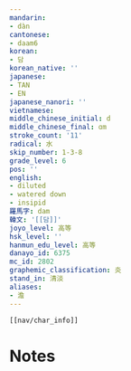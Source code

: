```yaml
---
mandarin:
- dàn
cantonese:
- daam6
korean:
- 담
korean_native: ''
japanese:
- TAN
- EN
japanese_nanori: ''
vietnamese:
middle_chinese_initial: d
middle_chinese_final: ɑm
stroke_count: '11'
radical: 水
skip_number: 1-3-8
grade_level: 6
pos: ''
english:
- diluted
- watered down
- insipid
羅馬字: dam
韓文: '[[담]]'
joyo_level: 高等
hsk_level: ''
hanmun_edu_level: 高等
danayo_id: 6375
mc_id: 2802
graphemic_classification: 炎
stand_in: 清淡
aliases:
- 澹
---
```

```meta-bind-embed
[[nav/char_info]]
```

# Notes
